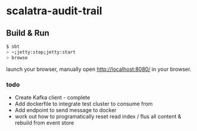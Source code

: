 # scalatra-audit-trail #

## Build & Run ##

```bash
$ sbt
> ~;jetty:stop;jetty:start
> browse
```

launch your browser, manually open [http://localhost:8080/](http://localhost:8080/) in your browser.

### todo

* Create Kafka client - complete
* Add dockerfile to integrate test cluster to consume from
* Add endpoint to send message to docker
* work out how to programatically reset read index / flus all content & rebuild from event store
